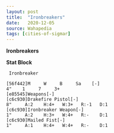 ```yaml
---
layout: post
title:  "Ironbreakers"
date:   2020-12-05
source: Wahapedia
tags: [cities-of-sigmar]
---
```


**Ironbreakers**

**Stat Block**
```
 Ironbreaker
```

```
[56f442]M     W     B     Sa    [-]
4"    1     7     3+    
[e85545]Weapons[-]
[c6c930]Drakefire Pistol[-]
8"     A:2    H:4+   W:3+   R:-1   D:1   
[c6c930]Ironbreaker Weapon[-]
1"     A:2    H:3+   W:4+   R:-    D:1   
[c6c930]Mailed Fist[-]
1"     A:1    H:4+   W:4+   R:-    D:1   
```


